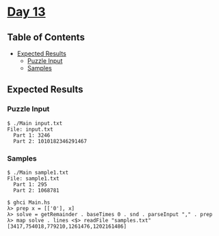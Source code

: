# [Day 13](https://adventofcode.com/2020/day/13)

## Table of Contents

- [Expected Results](#expected-results)
    + [Puzzle Input](#puzzle-input)
    + [Samples](#samples)

## Expected Results

### Puzzle Input

```console
$ ./Main input.txt
File: input.txt
  Part 1: 3246
  Part 2: 1010182346291467
```

### Samples

```console
$ ./Main sample1.txt
File: sample1.txt
  Part 1: 295
  Part 2: 1068781
```

```console
$ ghci Main.hs
λ> prep x = [['0'], x]
λ> solve = getRemainder . baseTimes 0 . snd . parseInput "," . prep
λ> map solve . lines <$> readFile "samples.txt"
[3417,754018,779210,1261476,1202161486]
```
